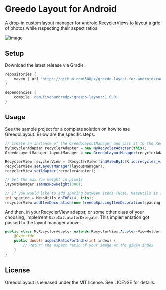 # Greedo Layout for Android
A drop-in custom layout manager for Android RecyclerViews to layout a grid of photos while respecting their aspect ratios.

![image]()

## Setup
Download the latest release via Gradle:
``` groovy
repositories {
	maven { url 'https://github.com/500px/greedo-layout-for-android/raw/master/releases/' }
}

dependencies {
	compile 'com.fivehundredpx:greedo-layout:1.0.0'
}
```

## Usage
See the sample project for a complete solution on how to use GreedoLayout. Below are the specific steps.

```java
// Create an instance of the GreedoLayoutManager and pass it to the RecyclerView
MyRecyclerAdapter recyclerAdapter = new MyRecyclerAdapter(this);
GreedoLayoutManager layoutManager = new GreedoLayoutManager(recyclerAdapter);

RecyclerView recyclerView = (RecyclerView)findViewById(R.id.recycler_view);
recyclerView.setLayoutManager(layoutManager);
recyclerView.setAdapter(recyclerAdapter);

// Set the max row height in pixels
layoutManager.setMaxRowHeight(300);

// If you would like to add spacing between items (Note, MeasUtils is in the sample project)
int spacing = MeasUtils.dpToPx(4, this);
recyclerView.addItemDecoration(new GreedoSpacingItemDecoration(spacing));
```

And then, in your RecyclerView adapter, or some other class of your choosing, implement `SizeCalculatorDelegate`. This implementation got passed to the layout manager above.
```java
public class MyRecyclerAdapter extends RecyclerView.Adapter<ViewHolder> implements SizeCalculatorDelegate {
    @Override
    public double aspectRatioForIndex(int index) {
    	// Return the aspect ratio of your image at the given index
    }
}
```

## License
GreedoLayout is released under the MIT license. See LICENSE for details.